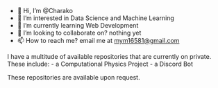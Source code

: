 - 👋 Hi, I’m @Charako
- 👀 I’m interested in Data Science and Machine Learning
- 🌱 I’m currently learning Web Development
- 💞️ I’m looking to collaborate on? nothing yet
- 📫 How to reach me? email me at mym16581@gmail.com


I have a multitude of available repositories that are currently on private. 
These include:
    - a Computational Physics Project
    - a Discord Bot
    
These repositories are available upon request.
<!---
Charako/Charako is a ✨ special ✨ repository because its `README.md` (this file) appears on your GitHub profile.
You can click the Preview link to take a look at your changes.
--->
